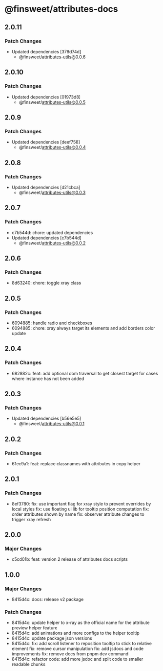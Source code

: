 # @finsweet/attributes-docs

## 2.0.11

### Patch Changes

- Updated dependencies [378d74d]
  - @finsweet/attributes-utils@0.0.6

## 2.0.10

### Patch Changes

- Updated dependencies [01973d8]
  - @finsweet/attributes-utils@0.0.5

## 2.0.9

### Patch Changes

- Updated dependencies [deef758]
  - @finsweet/attributes-utils@0.0.4

## 2.0.8

### Patch Changes

- Updated dependencies [d21cbca]
  - @finsweet/attributes-utils@0.0.3

## 2.0.7

### Patch Changes

- c7b544d: chore: updated dependencies
- Updated dependencies [c7b544d]
  - @finsweet/attributes-utils@0.0.2

## 2.0.6

### Patch Changes

- 8d63240: chore: toggle xray class

## 2.0.5

### Patch Changes

- 6094885: handle radio and checkboxes
- 6094885: chore: xray always target its elements and add borders color update

## 2.0.4

### Patch Changes

- 682882c: feat: add optional dom traversal to get closest target for cases where instance has not been added

## 2.0.3

### Patch Changes

- Updated dependencies [b56e5e5]
  - @finsweet/attributes-utils@0.0.1

## 2.0.2

### Patch Changes

- 61ec9a1: feat: replace classnames with attributes in copy helper

## 2.0.1

### Patch Changes

- 8ef3780: fix: use important flag for xray style to prevent overrides by local styles
  fix: use floating ui lib for tooltip position computation
  fix: order attributes shown by name
  fix: observer attribute changes to trigger xray refresh

## 2.0.0

### Major Changes

- c5cd01b: feat: version 2 release of attributes docs scripts

## 1.0.0

### Major Changes

- 8415d4c: docs: release v2 package

### Patch Changes

- 8415d4c: update helper to x-ray as the official name for the attribute preview helper feature
- 8415d4c: add animations and more configs to the helper tooltip
- 8415d4c: update package json versions
- 8415d4c: fix: add scroll listener to reposition tooltip to stick to relative element
  fix: remove cursor manipulation
  fix: add jsdocs and code improvements
  fix: remove docs from pnpm dev command
- 8415d4c: refactor code: add more jsdoc and split code to smaller readable chunks
